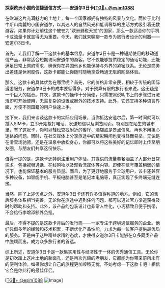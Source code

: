 **探索欧洲小国的便捷通信方式——安道尔3日卡[[TG💪+ @esim1088](https://t.me/s/esim1088)]**

在欧洲这片充满魅力的土地上，每一个国家都拥有独特的风景与文化。而位于比利牛斯山南麓的小国安道尔，以其迷人的自然风光和低调奢华的生活方式吸引着无数游客。如果你计划前往这个被誉为“欧洲避税天堂”的国家，那么一款适合你的手机卡或流量卡就显得尤为重要。今天，我们就来聊聊一款专为旅行者设计的利器——安道尔3日卡。

首先，让我们了解一下这款卡的基本信息。安道尔3日卡是一种短期使用的移动通信产品，非常适合短期访问安道尔的游客。它不仅能够提供稳定的通话功能，还能满足日常上网的需求，确保你在异国他乡也能保持与外界的紧密联系。无论是商务出差还是休闲度假，这款卡都能让你随时随地享受畅通无阻的网络体验。

那么，这款卡的具体优势在哪里呢？首先，它的价格非常亲民，相较于传统的国际漫游服务，安道尔3日卡的成本要低得多。对于预算有限的旅行者来说，这无疑是一个巨大的福音。其次，这款卡的操作十分简便，只需按照说明书上的步骤进行激活即可开始使用，无需复杂的设置或额外的技术支持。此外，它还支持多种语言界面，方便不同国籍的用户快速上手。

接下来，我们来谈谈这款卡的实际应用场景。当你抵达安道尔后，第一时间就可以插入SIM卡，立即开始拨打电话、发送短信以及浏览网页。特别是在陌生的城市里，有了这张卡，你可以轻松查找附近的餐厅、酒店或是景点信息，再也不用担心迷路的问题。同时，在社交媒体上分享旅途中的精彩瞬间也变得轻而易举。无论是在滑雪场驰骋，还是在温泉中放松身心，你都可以将这些美好的记忆即时上传至朋友圈，与朋友们共享这份快乐。

值得一提的是，这款卡还特别注重用户体验。其提供的流量套餐涵盖了大部分日常需求，包括视频通话、在线购物以及观看流媒体等内容。即使在信号覆盖稍弱的情况下，也能保证基本的服务质量。而且，为了更好地服务于全球用户，该卡还兼容多种设备，如智能手机、平板电脑甚至是笔记本电脑等，真正实现了多终端无缝连接。

当然，除了上述优点之外，安道尔3日卡还有许多值得称道的地方。例如，它的售后服务体系相当完善，无论你在旅途中遇到任何问题，都可以通过官方渠道获得及时的帮助和支持。此外，该产品的包装设计也非常人性化，小巧精致且便于携带，不会给行李增添额外负担。

最后，不得不提的是这款卡背后的发行商——一家专注于跨境通信服务的企业。他们凭借多年的经验和技术积累，不断优化产品性能，力求为每一位客户提供最优质的服务。正是由于这种精益求精的态度，才使得安道尔3日卡能够在众多同类产品中脱颖而出，成为众多旅行者的首选。

综上所述，安道尔3日卡是一款集实用性与经济性于一体的优秀通信工具。无论你是初次踏上这片土地的新面孔，还是再次光顾的老朋友，它都能为你带来前所未有的便利体验。如果你想让自己的旅程更加顺畅无忧，不妨考虑一下这款卡吧！相信它会是你此行的最佳伴侣。

[[TG💪+ @esim1088](https://t.me/s/esim1088) ![Image](https://i.postimg.cc/4NQfJmqS/Snipaste-2025-05-13-00-14-12.png)]
